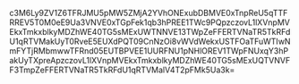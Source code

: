 c3M6Ly9ZV1Z6TFRJMU5pMW5ZMjA2YVhONExubDBMVE0xTnpReU5qTTFRREV5T0M0eE9Ua3VNVE0xTGpFek1qb3hPREE1TWc9PQpzczovL1lXVnpMVEkxTmkxblkyMDZhWE40TG5sMExUWTNNVE13TWpZeFFERTVNaTR5TkRFdU1qRTVMakUyT0RveE5EUXdPQT09CnNzOi8vWVdWekxUSTFOaTFuWTIwNmFYTjRMbmwwTFRnd05EUTBPVEE1UURFNU1pNHlOREV1TWpFNUxqY3hPakUyTXpreApzczovL1lXVnpMVEkxTmkxblkyMDZhWE40TG5sMExUQTVNVFF3TmpZeFFERTVNaTR5TkRFdU1qRTVMalV4T2pFMk5Ua3k=